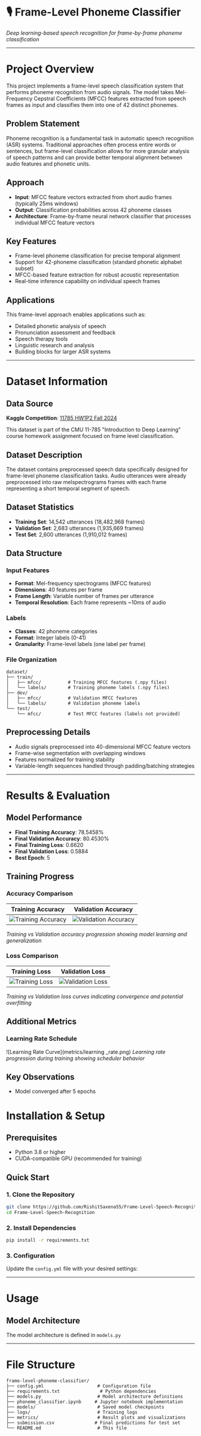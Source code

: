 # 🎙️ Frame-Level Phoneme Classifier

*Deep learning-based speech recognition for frame-by-frame phoneme classification*

---

# Project Overview

This project implements a frame-level speech classification system that performs phoneme recognition from audio signals. The model takes Mel-Frequency Cepstral Coefficients (MFCC) features extracted from speech frames as input and classifies them into one of 42 distinct phonemes.

## Problem Statement

Phoneme recognition is a fundamental task in automatic speech recognition (ASR) systems. Traditional approaches often process entire words or sentences, but frame-level classification allows for more granular analysis of speech patterns and can provide better temporal alignment between audio features and phonetic units.

## Approach

- **Input**: MFCC feature vectors extracted from short audio frames (typically 25ms windows)
- **Output**: Classification probabilities across 42 phoneme classes  
- **Architecture**: Frame-by-frame neural network classifier that processes individual MFCC feature vectors

## Key Features

- Frame-level phoneme classification for precise temporal alignment
- Support for 42-phoneme classification (standard phonetic alphabet subset)
- MFCC-based feature extraction for robust acoustic representation
- Real-time inference capability on individual speech frames

## Applications

This frame-level approach enables applications such as:
- Detailed phonetic analysis of speech
- Pronunciation assessment and feedback
- Speech therapy tools
- Linguistic research and analysis
- Building blocks for larger ASR systems

---

# Dataset Information

## Data Source
**Kaggle Competition**: [11785 HW1P2 Fall 2024](https://www.kaggle.com/competitions/11785-hw1p2-f24)

This dataset is part of the CMU 11-785 "Introduction to Deep Learning" course homework assignment focused on frame level classification.

## Dataset Description
The dataset contains preprocessed speech data specifically designed for frame-level phoneme classification tasks. Audio utterances were already preprocessed into raw melspectrograms frames with each frame representing a short temporal segment of speech.

## Dataset Statistics
- **Training Set**: 14,542 utterances (18,482,968 frames)
- **Validation Set**: 2,683 utterances (1,935,669 frames)
- **Test Set**: 2,600 utterances (1,910,012 frames)

## Data Structure

### Input Features
- **Format**: Mel-frequency spectrograms (MFCC features)
- **Dimensions**: 40 features per frame
- **Frame Length**: Variable number of frames per utterance
- **Temporal Resolution**: Each frame represents ~10ms of audio

### Labels
- **Classes**: 42 phoneme categories
- **Format**: Integer labels (0-41)
- **Granularity**: Frame-level labels (one label per frame)

### File Organization
```
dataset/
├── train/
│   ├── mfcc/          # Training MFCC features (.npy files)
│   └── labels/        # Training phoneme labels (.npy files)
├── dev/
│   ├── mfcc/          # Validation MFCC features
│   └── labels/        # Validation phoneme labels
└── test/
    └── mfcc/          # Test MFCC features (labels not provided)
```

## Preprocessing Details
- Audio signals preprocessed into 40-dimensional MFCC feature vectors
- Frame-wise segmentation with overlapping windows
- Features normalized for training stability
- Variable-length sequences handled through padding/batching strategies

---

# Results & Evaluation

## Model Performance
- **Final Training Accuracy**: 78.5458%
- **Final Validation Accuracy**: 80.4530%
- **Final Training Loss**: 0.6620
- **Final Validation Loss**: 0.5884
- **Best Epoch**: 5

## Training Progress

### Accuracy Comparison
| Training Accuracy | Validation Accuracy |
|:---:|:---:|
| ![Training Accuracy](metrics/train_acc.png) | ![Validation Accuracy](metrics/val_acc.png) |

*Training vs Validation accuracy progression showing model learning and generalization*

### Loss Comparison
| Training Loss | Validation Loss |
|:---:|:---:|
| ![Training Loss](metrics/train_loss.png) | ![Validation Loss](metrics/val_loss.png) |

*Training vs Validation loss curves indicating convergence and potential overfitting*

## Additional Metrics

### Learning Rate Schedule
![Learning Rate Curve](metrics/learning _rate.png)
*Learning rate progression during training showing scheduler behavior*

## Key Observations
- Model converged after 5 epochs

# Installation & Setup

## Prerequisites
- Python 3.8 or higher
- CUDA-compatible GPU (recommended for training)

## Quick Start

### 1. Clone the Repository
```bash
git clone https://github.com/RishitSaxena55/Frame-Level-Speech-Recognition.git
cd Frame-Level-Speech-Recognition
```

### 2. Install Dependencies
```bash
pip install -r requirements.txt
```

### 3. Configuration
Update the `config.yml` file with your desired settings:

---

# Usage

## Model Architecture
The model architecture is defined in `models.py`

---

# File Structure
```
frame-level-phoneme-classifier/
├── config.yml                    # Configuration file
├── requirements.txt               # Python dependencies
├── models.py                     # Model architecture definitions
├── phoneme_classifier.ipynb     # Jupyter notebook implementation
├── models/                       # Saved model checkpoints
├── logs/                         # Training logs
├── metrics/                      # Result plots and visualizations
├── submission.csv               # Final predictions for test set
└── README.md                     # This file
```
